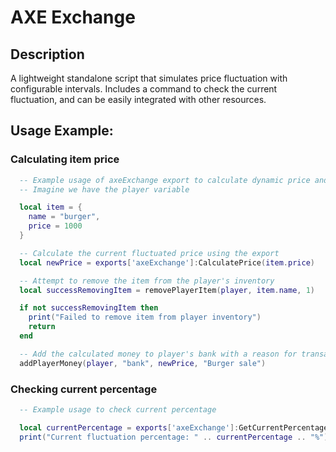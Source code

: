 # AXE Exchange

## Description

A lightweight standalone script that simulates price fluctuation with configurable intervals. Includes a command to check the current fluctuation, and can be easily integrated with other resources.

## Usage Example:

### Calculating item price

```lua
  -- Example usage of axeExchange export to calculate dynamic price and process sale
  -- Imagine we have the player variable

  local item = {
    name = "burger",
    price = 1000
  }

  -- Calculate the current fluctuated price using the export
  local newPrice = exports['axeExchange']:CalculatePrice(item.price)

  -- Attempt to remove the item from the player's inventory
  local successRemovingItem = removePlayerItem(player, item.name, 1)

  if not successRemovingItem then
    print("Failed to remove item from player inventory")
    return
  end

  -- Add the calculated money to player's bank with a reason for transaction
  addPlayerMoney(player, "bank", newPrice, "Burger sale")
```

### Checking current percentage

```lua
  -- Example usage to check current percentage

  local currentPercentage = exports['axeExchange']:GetCurrentPercentage()
  print("Current fluctuation percentage: " .. currentPercentage .. "%")
```